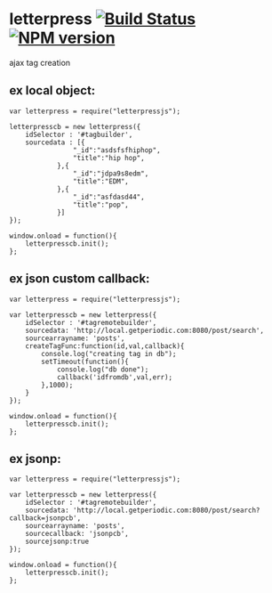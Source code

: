 letterpress [![Build Status](https://travis-ci.org/typesettin/letterpress.svg?branch=master)](https://travis-ci.org/typesettin/letterpress) [![NPM version](https://badge.fury.io/js/letterpressjs.svg)](http://badge.fury.io/js/letterpressjs)
===========

ajax tag creation

ex local object:
-------
	var letterpress = require("letterpressjs");
	
	letterpresscb = new letterpress({
		idSelector : '#tagbuilder',
		sourcedata : [{
					"_id":"asdsfsfhiphop",
					"title":"hip hop",
				},{
					"_id":"jdpa9s8edm",
					"title":"EDM",
				},{
					"_id":"asfdasd44",
					"title":"pop",
				}]
	});

	window.onload = function(){
		letterpresscb.init();
	};

ex json custom callback:
-------
	var letterpress = require("letterpressjs");
	
	var letterpresscb = new letterpress({
		idSelector : '#tagremotebuilder',
		sourcedata: 'http://local.getperiodic.com:8080/post/search',
		sourcearrayname: 'posts',
		createTagFunc:function(id,val,callback){
			console.log("creating tag in db");
			setTimeout(function(){
				console.log("db done");
				callback('idfromdb',val,err);
			},1000);
		}
	});

	window.onload = function(){
		letterpresscb.init();
	};


ex jsonp:
-------
	var letterpress = require("letterpressjs");
	
	var letterpresscb = new letterpress({
		idSelector : '#tagremotebuilder',
		sourcedata: 'http://local.getperiodic.com:8080/post/search?callback=jsonpcb',
		sourcearrayname: 'posts',
		sourcecallback: 'jsonpcb',
		sourcejsonp:true
	});

	window.onload = function(){
		letterpresscb.init();
	};